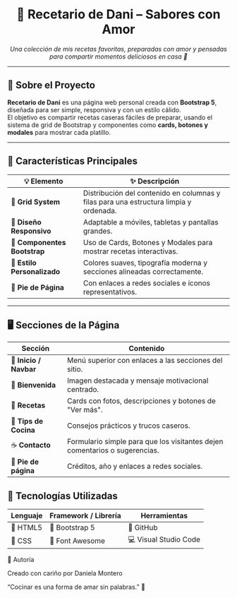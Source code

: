 <h1 align="center">🍰 Recetario de Dani – Sabores con Amor</h1>

<p align="center">
  <em>Una colección de mis recetas favoritas, preparadas con amor y pensadas para compartir momentos deliciosos en casa 💛</em>
</p>

---

## 🌿 Sobre el Proyecto

**Recetario de Dani** es una página web personal creada con **Bootstrap 5**, diseñada para ser simple, responsiva y con un estilo cálido.  
El objetivo es compartir recetas caseras fáciles de preparar, usando el sistema de grid de Bootstrap y componentes como **cards, botones y modales** para mostrar cada platillo.

---

## 🍳 Características Principales

| 💡 Elemento | ✨ Descripción |
|--------------|----------------|
| 🧱 **Grid System** | Distribución del contenido en columnas y filas para una estructura limpia y ordenada. |
| 📱 **Diseño Responsivo** | Adaptable a móviles, tabletas y pantallas grandes. |
| 🧁 **Componentes Bootstrap** | Uso de Cards, Botones y Modales para mostrar recetas interactivas. |
| 🎨 **Estilo Personalizado** | Colores suaves, tipografía moderna y secciones alineadas correctamente. |
| 💬 **Pie de Página** | Con enlaces a redes sociales e íconos representativos. |

---
## 🖥️ Secciones de la Página

| Sección                | Contenido                                                                  |
| ---------------------- | -------------------------------------------------------------------------- |
| 🍓 **Inicio / Navbar** | Menú superior con enlaces a las secciones del sitio.                       |
| 🍰 **Bienvenida**      | Imagen destacada y mensaje motivacional centrado.                          |
| 🥗 **Recetas**         | Cards con fotos, descripciones y botones de "Ver más".                     |
| 🧺 **Tips de Cocina**  | Consejos prácticos y trucos caseros.                                       |
| ☕ **Contacto**         | Formulario simple para que los visitantes dejen comentarios o sugerencias. |
| 🩵 **Pie de página**   | Créditos, año y enlaces a redes sociales.                                  |


## 🧁 Tecnologías Utilizadas

| Lenguaje | Framework / Librería | Herramientas          |
| -------- | -------------------- | --------------------- |
| 🧠 HTML5 | 💎 Bootstrap 5       | 🧩 GitHub             |
| 🎨 CSS  | 🧰 Font Awesome      | 💻 Visual Studio Code |

💬 Autoría

Creado con cariño por Daniela Montero

“Cocinar es una forma de amar sin palabras.” 🥰